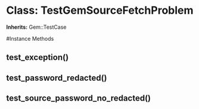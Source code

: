 # Class: TestGemSourceFetchProblem
**Inherits:** Gem::TestCase
    




#Instance Methods
## test_exception() [](#method-i-test_exception)

## test_password_redacted() [](#method-i-test_password_redacted)

## test_source_password_no_redacted() [](#method-i-test_source_password_no_redacted)

